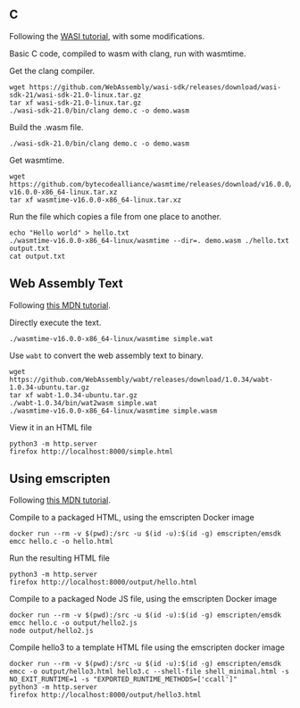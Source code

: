 

## C

Following the [WASI tutorial](https://github.com/bytecodealliance/wasmtime/blob/main/docs/WASI-tutorial.md), with some modifications. 


Basic C code, compiled to wasm with clang, run with wasmtime. 

Get the clang compiler. 

    wget https://github.com/WebAssembly/wasi-sdk/releases/download/wasi-sdk-21/wasi-sdk-21.0-linux.tar.gz
    tar xf wasi-sdk-21.0-linux.tar.gz
    ./wasi-sdk-21.0/bin/clang demo.c -o demo.wasm

Build the .wasm file. 

    ./wasi-sdk-21.0/bin/clang demo.c -o demo.wasm

Get wasmtime.

    wget https://github.com/bytecodealliance/wasmtime/releases/download/v16.0.0/wasmtime-v16.0.0-x86_64-linux.tar.xz
    tar xf wasmtime-v16.0.0-x86_64-linux.tar.xz


Run the file which copies a file from one place to another. 

    echo "Hello world" > hello.txt
    ./wasmtime-v16.0.0-x86_64-linux/wasmtime --dir=. demo.wasm ./hello.txt output.txt
    cat output.txt


## Web Assembly Text

Following [this MDN tutorial](https://developer.mozilla.org/en-US/docs/WebAssembly/Text_format_to_wasm).

Directly execute the text. 

    ./wasmtime-v16.0.0-x86_64-linux/wasmtime simple.wat

Use `wabt` to convert the web assembly text to binary. 

    wget https://github.com/WebAssembly/wabt/releases/download/1.0.34/wabt-1.0.34-ubuntu.tar.gz
    tar xf wabt-1.0.34-ubuntu.tar.gz
    ./wabt-1.0.34/bin/wat2wasm simple.wat
    ./wasmtime-v16.0.0-x86_64-linux/wasmtime simple.wasm

View it in an HTML file

    python3 -m http.server
    firefox http://localhost:8000/simple.html


## Using emscripten


Following [this MDN tutorial](https://developer.mozilla.org/en-US/docs/WebAssembly/C_to_wasm).

Compile to a packaged HTML, using the emscripten Docker image

    docker run --rm -v $(pwd):/src -u $(id -u):$(id -g) emscripten/emsdk emcc hello.c -o hello.html 

Run the resulting HTML file
    
    python3 -m http.server
    firefox http://localhost:8000/output/hello.html


Compile to a packaged Node JS file, using the emscripten Docker image

    docker run --rm -v $(pwd):/src -u $(id -u):$(id -g) emscripten/emsdk emcc hello.c -o output/hello2.js
    node output/hello2.js

Compile hello3 to a template HTML file using the emscripten docker image 

    docker run --rm -v $(pwd):/src -u $(id -u):$(id -g) emscripten/emsdk emcc -o output/hello3.html hello3.c --shell-file shell_minimal.html -s NO_EXIT_RUNTIME=1 -s "EXPORTED_RUNTIME_METHODS=['ccall']"
    python3 -m http.server
    firefox http://localhost:8000/output/hello3.html

